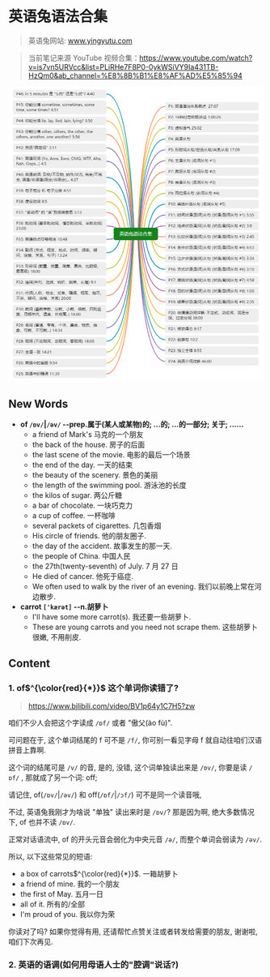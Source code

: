 # 英语兔语法合集

> 英语兔网站: www.yingyutu.com

> 当前笔记来源 YouTube 视频合集：https://www.youtube.com/watch?v=is7vn5URVcc&list=PLiRHe7F8P0-0ykWSiVY9Ia431TB-HzQm0&ab_channel=%E8%8B%B1%E8%AF%AD%E5%85%94

![image-20220521175655970](readme.assets/image-20220521175655970.png)


## New Words

- **of `/ɒv/`|`/əv/` --prep.属于(某人或某物)的; ...的; ...的一部分; 关于; ......**
    + a friend of Mark's 马克的一个朋友
    + the back of the house. 房子的后面
    + the last scene of the movie. 电影的最后一个场景
    + the end of the day. 一天的结束
    + the beauty of the scenery. 景色的美丽
    + the length of the swimming pool. 游泳池的长度
    + the kilos of sugar. 两公斤糖
    + a bar of chocolate. 一块巧克力
    + a cup of coffee. 一杯咖啡
    + several packets of cigarettes. 几包香烟
    + His circle of friends. 他的朋友圈子.
    + the day of the accident. 故事发生的那一天.
    + the people of China. 中国人民
    + the 27th(twenty-seventh) of July. 7 月 27 日
    + He died of cancer. 他死于癌症.
    + We often used to walk by the river of an evening.
      我们以前晚上常在河边散步.
- **carrot `['kærət]` --n.胡萝卜**
    + I'll have some more carrot(s). 我还要一些胡萝卜.
    + These are young carrots and you need not scrape them.
      这些胡萝卜很嫩, 不用削皮.


## Content

### 1. **of$^{\color{red}{*}}$** 这个单词你读错了?
> https://www.bilibili.com/video/BV1p64y1C7H5?zw

咱们不少人会把这个字读成 `/ɒf/` 或者 "傲父(ào fù)".

可问题在于, 这个单词结尾的 f 可不是 `/f/`, 你可别一看见字母 f 就自动往咱们汉语拼音上靠啊.

这个词的结尾可是 `/v/` 的音, 是的, 没错, 这个词单独读出来是 `/ɒv/`, 你要是读 `/ɒf/` , 那就成了另一个词: off;

请记住, of(`/ɒv/`|`/əv/`) 和 off(`/ɒf/`|`/ɔf/`) 可不是同一个读音哦,

不过, 英语兔我刚才为啥说 "单独" 读出来时是 `/ɒv/`? 那是因为啊, 绝大多数情况下, of 也并不读 `/ɒv/`.

正常对话语流中, of 的开头元音会弱化为中央元音 `/ə/`, 而整个单词会弱读为 `/əv/`.

所以, 以下这些常见的短语:
- a box of carrots$^{\color{red}{*}}$. 一箱胡萝卜
- a friend of mine. 我的一个朋友
- the first of May. 五月一日
- all of it. 所有的/全部
- I'm proud of you. 我以你为荣

你读对了吗? 如果你觉得有用, 还请帮忙点赞关注或者转发给需要的朋友, 谢谢啦, 咱们下次再见.










### 2. 英语的语调(如何用母语人士的"腔调"说话?)